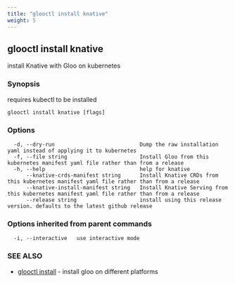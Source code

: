 ```yaml
---
title: "glooctl install knative"
weight: 5
---
```

## glooctl install knative

install Knative with Gloo on kubernetes

### Synopsis

requires kubectl to be installed

```
glooctl install knative [flags]
```

### Options

```
  -d, --dry-run                           Dump the raw installation yaml instead of applying it to kubernetes
  -f, --file string                       Install Gloo from this kubernetes manifest yaml file rather than from a release
  -h, --help                              help for knative
      --knative-crds-manifest string      Install Knative CRDs from this kubernetes manifest yaml file rather than from a release
      --knative-install-manifest string   Install Knative Serving from this kubernetes manifest yaml file rather than from a release
      --release string                    install using this release version. defaults to the latest github release
```

### Options inherited from parent commands

```
  -i, --interactive   use interactive mode
```

### SEE ALSO

* [glooctl install](glooctl_install.md)	 - install gloo on different platforms

